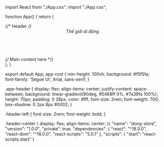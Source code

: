 import React from "./App.css";
import "./App.css";

function App() {
  return (
    <div className="app-root">
      {/* Header */}
      <header className="app-header">
        <div className="header-left">
          Thế giới di động
        </div>
        <div className="header-center">
          <svg height="18" width="18" fill="white" viewBox="0 0 24 24">
            <circle cx="12" cy="12" r="10" />
          </svg>
        </div>
      </header>
      {/* Main content here */}
    </div>
  );
}

export default App;.app-root {
  min-height: 100vh;
  background: #f5f5fa;
  font-family: 'Segoe UI', Arial, sans-serif;
}

.app-header {
  display: flex;
  align-items: center;
  justify-content: space-between;
  background: linear-gradient(90deg, #5468ff 0%, #7a39fa 100%);
  height: 70px;
  padding: 0 28px;
  color: #fff;
  font-size: 2rem;
  font-weight: 700;
  box-shadow: 0 2px 8px #0002;
}

.header-left {
  font-size: 2rem;
  font-weight: bold;
}

.header-center {
  display: flex;
  align-items: center;
}{
  "name": "dong-store",
  "version": "1.0.0",
  "private": true,
  "dependencies": {
    "react": "^18.0.0",
    "react-dom": "^18.0.0",
    "react-scripts": "5.0.1"
  },
  "scripts": {
    "start": "react-scripts start"
  }
